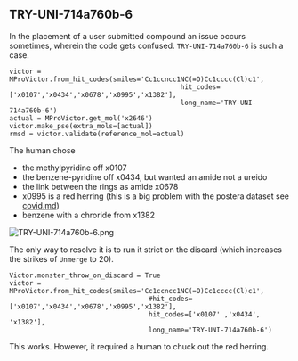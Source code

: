## TRY-UNI-714a760b-6

In the placement of a user submitted compound an issue occurs sometimes, wherein the code gets confused.
`TRY-UNI-714a760b-6` is such a case.

    victor = MProVictor.from_hit_codes(smiles='Cc1ccncc1NC(=O)Cc1cccc(Cl)c1',
                                               hit_codes=['x0107','x0434','x0678','x0995','x1382'],
                                               long_name='TRY-UNI-714a760b-6')
    actual = MProVictor.get_mol('x2646')
    victor.make_pse(extra_mols=[actual])
    rmsd = victor.validate(reference_mol=actual)
    
The human chose

* the methylpyridine off x0107
* the benzene-pyridine off x0434, but wanted an amide not a ureido
* the link between the rings as amide x0678
* x0995 is a red herring (this is a big problem with the postera dataset see [covid.md](../covid.md))
* benzene with a chroride from x1382

![TRY-UNI-714a760b-6.png](../../images/TRY-UNI-714a760b-6.png)

The only way to resolve it is to run it strict on the discard (which increases the strikes of `Unmerge` to 20).

    Victor.monster_throw_on_discard = True
    victor = MProVictor.from_hit_codes(smiles='Cc1ccncc1NC(=O)Cc1cccc(Cl)c1',
                                       #hit_codes=['x0107','x0434','x0678','x0995','x1382'],
                                       hit_codes=['x0107' ,'x0434', 'x1382'],
                                       long_name='TRY-UNI-714a760b-6')

This works. However, it required a human to chuck out the red herring.

